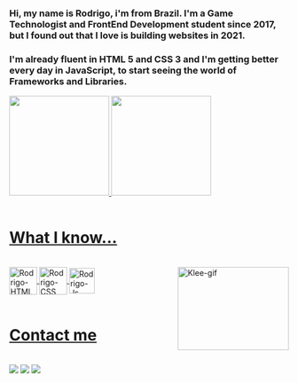 
### Hi, my name is Rodrigo, i'm from Brazil. I'm a Game Technologist and FrontEnd Development student since 2017, but I found out that I love is building websites in 2021.
### I'm already fluent in HTML 5 and CSS 3 and I'm getting better every day in JavaScript, to start seeing the world of Frameworks and Libraries.


 <div>
  <a href="https://github.com/rodrigopaivadev">
  <img height="180em" src="https://github-readme-stats.vercel.app/api?username=rodrigopaivadev&show_icons=true&theme=chartreuse-dark&include_all_commits=true&count_private=true&hide_border=true"/>
  <img height="180em" src="https://github-readme-stats.vercel.app/api/top-langs/?username=rodrigopaivadev&layout=compact&langs_count=16&theme=chartreuse-dark&hide_border=true"/>
</div><br>
 
 # What I know...
<div style="display: inline_block"><br>
  <img align="center" alt="Rodrigo-HTML" height="50" width="50" src="https://img.icons8.com/color/48/000000/html-5--v1.png">
  <img align="center" alt="Rodrigo-CSS" height="50" width="50" src="https://img.icons8.com/color/48/000000/css3.png">
  <img align="center" alt="Rodrigo-Js" height="46" width="46" src="https://img.icons8.com/color/48/000000/javascript--v1.png">
  <img align="right" alt="Klee-gif" height="150" width="200" src="https://media.giphy.com/media/fWtJrVD5I2WIJRmfAw/giphy.gif">
</div><br>
 
 # Contact me 
<div><br>
  <a href ="mailto: rodriigopaiiva.rp19@gmail.com"><img src="https://img.shields.io/badge/-rodrigopaiva0502@gmail.com-%23EA4335?style=flat-the-badge&logo=gmail&logoColor=white" target="_blank"></a>
  <a href="https://www.linkedin.com/in/rodrigo-paiva-6017441ab" target="_blank"><img src="https://img.shields.io/badge/-Rodrigo Paiva-%230077B5?style=flat-the-badge&logo=linkedin&logoColor=white" target="_blank"></a> 
 <a href="https://api.whatsapp.com/send?phone=5511989832722" target="_blank"><img src="https://img.shields.io/badge/-WhatsApp-brightgreen?style=flat-the-badge&logo=whatsapp&logoColor=white" target="_blank"></a>
 
  
</div>
